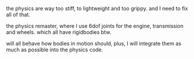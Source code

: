 the physics are way too stiff, to lightweight and too grippy.
and I need to fix all of that.

the physics remaster, where I use 6dof joints for the engine, transmission and wheels.
which all have rigidbodies btw.

will all behave how bodies in motion should, plus, I will integrate them as much as possible into the physics code.
